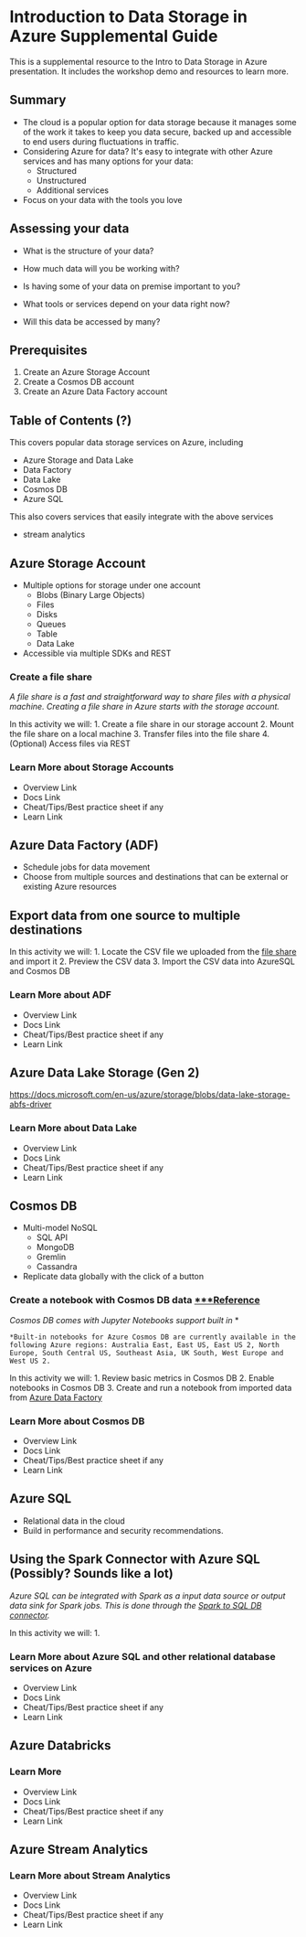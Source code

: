 # Introduction to Data Storage in Azure Supplemental Guide

This is a supplemental resource to the Intro to Data Storage in Azure presentation. It includes the workshop demo and resources to learn more.

## Summary

- The cloud is a popular option for data storage because it manages some of the work it takes to keep you data secure, backed up and accessible to end users during fluctuations in traffic.
- Considering Azure for data? It's easy to integrate with other Azure services and has many options for your data:
  -  Structured
  -  Unstructured
  -  Additional services
- Focus on your data with the tools you love

## Assessing your data

- What is the structure of your data?​

- How much data will you be working with?​

- Is having some of your data on premise important to you?​

- What tools or services depend on your data right now?​

- Will this data be accessed by many?

## Prerequisites 

1. Create an Azure Storage Account
2. Create a Cosmos DB account
3. Create an Azure Data Factory account

## Table of Contents (?)

This covers popular data storage services on Azure, including

- Azure Storage and Data Lake
- Data Factory
- Data Lake
- Cosmos DB
- Azure SQL

This also covers services that easily integrate with the above services
- stream analytics

## Azure Storage Account

- Multiple options for storage under one account
  - Blobs (Binary Large Objects)
  - Files
  - Disks
  - Queues
  - Table
  - Data Lake
- Accessible via multiple SDKs and REST

### Create a file share

*A file share is a fast and straightforward way to share files with a physical machine. Creating a file share in Azure starts with the storage account.*

In this activity we will:
    1. Create a file share in our storage account
    2. Mount the file share on a local machine
    3. Transfer files into the file share
    4. (Optional) Access files via REST

### Learn More about Storage Accounts

- Overview Link
- Docs Link
- Cheat/Tips/Best practice sheet if any
- Learn Link

## Azure Data Factory (ADF)

- Schedule jobs for data movement
- Choose from multiple sources and destinations that can be external or existing Azure resources

## Export data from one source to multiple destinations

In this activity we will:
    1. Locate the CSV file we uploaded from the [file share](#create-a-file-share) and import it
    2. Preview the CSV data
    3. Import the CSV data into AzureSQL and Cosmos DB

### Learn More about ADF

- Overview Link
- Docs Link
- Cheat/Tips/Best practice sheet if any
- Learn Link

## Azure Data Lake Storage (Gen 2)

https://docs.microsoft.com/en-us/azure/storage/blobs/data-lake-storage-abfs-driver

### Learn More about Data Lake

- Overview Link
- Docs Link
- Cheat/Tips/Best practice sheet if any
- Learn Link

## Cosmos DB

- Multi-model NoSQL
  - SQL API
  - MongoDB
  - Gremlin
  - Cassandra
- Replicate data globally with the click of a button

### Create a notebook with Cosmos DB data [***Reference](https://docs.microsoft.com/en-us/azure/cosmos-db/enable-notebooks#create-and-run-your-first-notebook)

*Cosmos DB comes with Jupyter Notebooks support built in* *

`*Built-in notebooks for Azure Cosmos DB are currently available in the following Azure regions: Australia East, East US, East US 2, North Europe, South Central US, Southeast Asia, UK South, West Europe and West US 2.`

In this activity we will:
    1. Review basic metrics in Cosmos DB
    2. Enable notebooks in Cosmos DB
    3. Create and run a notebook from imported data from [Azure Data Factory](#export-data-from-one-source-to-multiple-destinations)

### Learn More about Cosmos DB

- Overview Link
- Docs Link
- Cheat/Tips/Best practice sheet if any
- Learn Link

## Azure SQL

- Relational data in the cloud
- Build in performance and security recommendations.

## Using the Spark Connector with Azure SQL (Possibly? Sounds like a lot)

*Azure SQL can be integrated with Spark as a input data source or output data sink for Spark jobs. This is done through the [Spark to SQL DB connector](https://github.com/Azure/azure-sqldb-spark).*

In this activity we will:
1. 

### Learn More about Azure SQL and other relational database services on Azure

- Overview Link
- Docs Link
- Cheat/Tips/Best practice sheet if any
- Learn Link

## Azure Databricks

### Learn More

- Overview Link
- Docs Link
- Cheat/Tips/Best practice sheet if any
- Learn Link

## Azure Stream Analytics

### Learn More about Stream Analytics

- Overview Link
- Docs Link
- Cheat/Tips/Best practice sheet if any
- Learn Link

